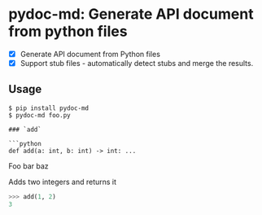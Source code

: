 # pydoc-md: Generate API document from python files

- [x] Generate API document from Python files
- [x] Support stub files - automatically detect stubs and merge the results.

## Usage

```console
$ pip install pydoc-md
$ pydoc-md foo.py

### `add`

```python
def add(a: int, b: int) -> int: ...
```

Foo bar baz

Adds two integers and returns it

```python
>>> add(1, 2)
3
```
```